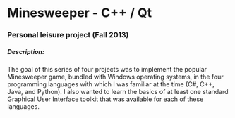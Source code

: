 # Minesweeper - C++ / Qt

### Personal leisure project (Fall 2013)

##### Description:
The goal of this series of four projects was to implement the popular Minesweeper game, bundled with Windows operating systems, in the four programming languages with which I was familiar at the time (C#, C++, Java, and Python). I also wanted to learn the basics of at least one standard Graphical User Interface toolkit that was available for each of these languages.
